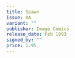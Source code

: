 ```yaml
---
title: Spawn
issue: 8A
variant: ""
publisher: Image Comics
release_date: Feb 1993
signed_by: ""
price: 1.95
---
```

